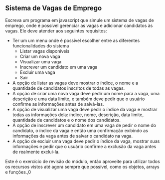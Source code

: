 ## Sistema de Vagas de Emprego

Escreva um programa em javascript que simule um sistema de vagas de emprego, onde é possível gerenciar as vagas e adicionar candidatos às vagas. Ele deve atender aos seguintes requisitos:

- Ter um um menu onde é possível escolher entre as diferentes funcionalidades do sistema
    - Listar vagas disponíveis
    - Criar um nova vaga
    - Visualizar uma vaga
    - Inscrever um candidato em uma vaga
    - Excluir uma vaga
    - Sair
- A opção de listar as vagas deve mostrar o índice, o nome e a quantidade de candidatos inscritos de todas as vagas.
- A opção de criar uma nova vaga deve pedir um nome para a vaga, uma descrição e uma data limite, e também deve pedir que o usuário confirme as informações antes de salvá-las.
- A opção de visualizar uma vaga deve pedir o índice da vaga e mostrar todas as informações dela: índice, nome, descrição, data limite, quantidade de candidatos e o nome dos candidatos.
- A opção de inscrever um candidato em uma vaga de pedir o nome do candidato, o índice da vaga e então uma confirmação exibindo as informações da vaga antes de salvar o candidato na vaga.
- A opção de excluir uma vaga deve pedir o índice da vaga, mostrar suas informações e pedir que o usuário confirme a exclusão da vaga antes de realmente exclui-la.

Este é o exercício de revisão do módulo, então aproveite para utilizar todos os recursos vistos até agora sempre que possível, como os objetos, arrays e funções.,0